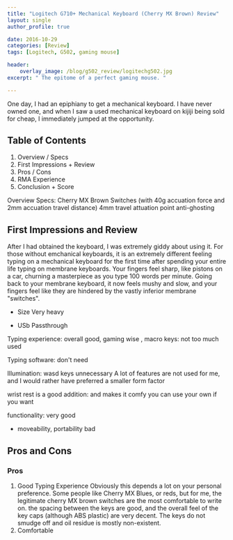 ```yaml
---
title: "Logitech G710+ Mechanical Keyboard (Cherry MX Brown) Review"
layout: single
author_profile: true

date: 2016-10-29
categories: [Review]
tags: [Logitech, G502, gaming mouse]

header:
    overlay_image: /blog/g502_review/logitechg502.jpg
excerpt: " The epitome of a perfect gaming mouse. " 

---
```


One day, I had an epiphiany to get a mechanical keyboard. I have never owned one, and when I saw a used mechanical keyboard on kijiji being sold for cheap, I immediately jumped at the opportunity. 

## Table of Contents 
1. Overview / Specs 
2. First Impressions + Review 
3. Pros / Cons 
4. RMA Experience 
5. Conclusion + Score 

Overview
Specs: 
Cherry MX Brown Switches (with 40g accuation force and 2mm accuation travel distance) 
4mm travel 
attuation point 
anti-ghosting 

## First Impressions and Review 

After I had obtained the keyboard, I was extremely giddy about using it. For those without emchanical keyboards, it is an extremely different feeling typing on a mechanical keyboard for the first time after spending your entire life typing on membrane keyboards. Your fingers feel sharp, like pistons on a car, churning a masterpiece as you type 100 words per minute. Going back to your membrane keyboard, it now feels mushy and slow, and your fingers feel like they are hindered by the vastly inferior membrane "switches". 

- Size
Very heavy

- USb Passthrough 

Typing experience: overall good, gaming wise , 
macro keys: not too much used 

Typing software: don't need 

Illumination: wasd keys unnecessary 
A lot of features are not used for me, and I would rather have preferred a smaller form factor 

wrist rest is a good addition: and makes it comfy 
you can use your own if you want 

functionality: very good
- moveability, portability bad 
## Pros and Cons 

### Pros 
1. Good Typing Experience 
    Obviously this depends a lot on your personal preference. Some people like Cherry MX Blues, or reds, but for me, the legitimate cherry MX brown switches are the most comfortable to write on. the spacing between the keys are good, and the overall feel of the key caps (although ABS plastic) are very decent. The keys do not smudge off and oil residue is mostly non-existent.
2. Comfortable 
